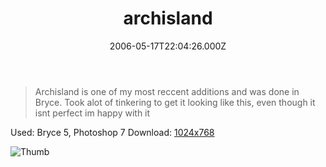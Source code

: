 ﻿---
coverImage: /images/fallback-post-header.png
date: '2006-05-17T22:04:26.000Z'
tags: []
title: archisland
oldUrl: /art/archisland
---

> Archisland is one of my most reccent additions and was done in Bryce. Took alot of tinkering to get it looking like this, even though it isnt perfect im happy with it

Used: Bryce 5, Photoshop 7
Download: [1024x768](https://www.mikecann.blog/Images/Art-Full/archisland.jpg)

![Thumb](https://www.mikecann.blog/Images/Art-Thumbs/archisland.gif "Thumb")
